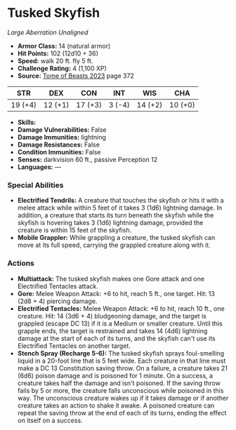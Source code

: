 # Tusked Skyfish

*Large* *Aberration* *Unaligned*

- **Armor Class:** 14 (natural armor)
- **Hit Points:** 102 (12d10 + 36)
- **Speed:** walk 20 ft. fly 5 ft.
- **Challenge Rating:** 4 (1,100 XP)
- **Source:** [Tome of Beasts 2023](https://koboldpress.com/kpstore/product/tome-of-beasts-1-2023-edition/) page 372

| STR | DEX | CON | INT | WIS | CHA |
| --- | --- | --- | --- | --- | --- |
| 19 (+4) | 12 (+1) | 17 (+3) | 3 (-4) | 14 (+2) | 10 (+0) |

- **Skills:** 
- **Damage Vulnerabilities:** False
- **Damage Immunities:** lightning
- **Damage Resistances:** False
- **Condition Immunities:** False
- **Senses:** darkvision 60 ft., passive Perception 12
- **Languages:** —

### Special Abilities

- **Electrified Tendrils:** A creature that touches the skyfish or hits it with a melee attack while within 5 feet of it takes 3 (1d6) lightning damage. In addition, a creature that starts its turn beneath the skyfish while the skyfish is hovering takes 3 (1d6) lightning damage, provided the creature is within 15 feet of the skyfish.
- **Mobile Grappler:** While grappling a creature, the tusked skyfish can move at its full speed, carrying the grappled creature along with it.

### Actions

- **Multiattack:** The tusked skyfish makes one Gore attack and one Electrified Tentacles attack.
- **Gore:** Melee Weapon Attack: +6 to hit, reach 5 ft., one target. Hit: 13 (2d8 + 4) piercing damage.
- **Electrified Tentacles:** Melee Weapon Attack: +6 to hit, reach 10 ft., one creature. Hit: 14 (3d6 + 4) bludgeoning damage, and the target is grappled (escape DC 13) if it is a Medium or smaller creature. Until this grapple ends, the target is restrained and takes 14 (4d6) lightning damage at the start of each of its turns, and the skyfish can't use its Electrified Tentacles on another target.
- **Stench Spray (Recharge 5-6):** The tusked skyfish sprays foul-smelling liquid in a 20-foot line that is 5 feet wide. Each creature in that line must make a DC 13 Constitution saving throw. On a failure, a creature takes 21 (6d6) poison damage and is poisoned for 1 minute. On a success, a creature takes half the damage and isn't poisoned. If the saving throw fails by 5 or more, the creature falls unconscious while poisoned in this way. The unconscious creature wakes up if it takes damage or if another creature takes an action to shake it awake. A poisoned creature can repeat the saving throw at the end of each of its turns, ending the effect on itself on a success.
